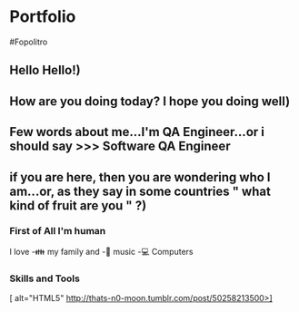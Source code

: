 # Portfolio
#Fopolitro
##                      Hello Hello!) 
##     How are you doing today? I hope you doing well)
## Few words about me...I'm QA Engineer...or i should say >>> Software QA Engineer
## if you are here, then you are wondering who I am...or, as they say in some countries " what kind of fruit are you " ?)
### First of All I'm human
I love
-:family: my family and -🎵 music
-:computer: Computers 

### Skills and Tools
[<img align="left"> alt="HTML5"  http://thats-n0-moon.tumblr.com/post/50258213500>]
